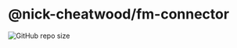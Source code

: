 # @nick-cheatwood/fm-connector

![GitHub repo size](https://img.shields.io/github/repo-size/nick-cheatwood7/fm-connector)
